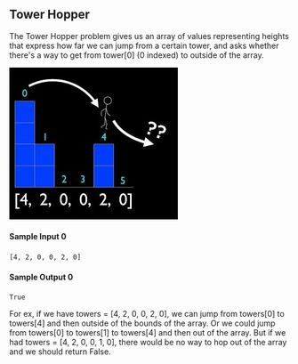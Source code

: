 ## Tower Hopper  
The Tower Hopper problem gives us an array of values representing heights that express how far we can jump from a certain tower, and asks whether there's a way to get from tower[0] (0 indexed) to outside of the array.

<img src="Tower Hopper.jpg">

#### Sample Input 0
`[4, 2, 0, 0, 2, 0]`

#### Sample Output 0
`True`

For ex, if we have towers = [4, 2, 0, 0, 2, 0], we can jump from towers[0] to towers[4] and then outside of the bounds of the array. Or we could jump from towers[0] to towers[1] to towers[4] and then out of the array. But if we had towers = [4, 2, 0, 0, 1, 0], there would be no way to hop out of the array and we should return False.

